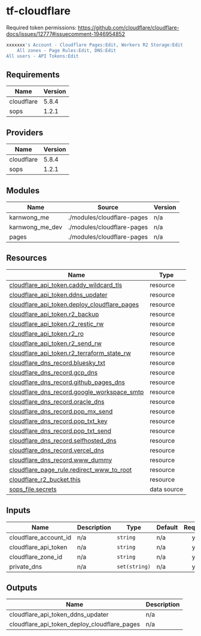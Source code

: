 # tf-cloudflare

Required token permissions: <https://github.com/cloudflare/cloudflare-docs/issues/12777#issuecomment-1946954852>

```bash
xxxxxxx's Account - Cloudflare Pages:Edit, Workers R2 Storage:Edit
    All zones - Page Rules:Edit, DNS:Edit
All users - API Tokens:Edit
```

<!-- BEGIN_TF_DOCS -->
## Requirements

| Name | Version |
|------|---------|
| cloudflare | 5.8.4 |
| sops | 1.2.1 |

## Providers

| Name | Version |
|------|---------|
| cloudflare | 5.8.4 |
| sops | 1.2.1 |

## Modules

| Name | Source | Version |
|------|--------|---------|
| karnwong\_me | ./modules/cloudflare-pages | n/a |
| karnwong\_me\_dev | ./modules/cloudflare-pages | n/a |
| pages | ./modules/cloudflare-pages | n/a |

## Resources

| Name | Type |
|------|------|
| [cloudflare_api_token.caddy_wildcard_tls](https://registry.terraform.io/providers/cloudflare/cloudflare/5.8.4/docs/resources/api_token) | resource |
| [cloudflare_api_token.ddns_updater](https://registry.terraform.io/providers/cloudflare/cloudflare/5.8.4/docs/resources/api_token) | resource |
| [cloudflare_api_token.deploy_cloudflare_pages](https://registry.terraform.io/providers/cloudflare/cloudflare/5.8.4/docs/resources/api_token) | resource |
| [cloudflare_api_token.r2_backup](https://registry.terraform.io/providers/cloudflare/cloudflare/5.8.4/docs/resources/api_token) | resource |
| [cloudflare_api_token.r2_restic_rw](https://registry.terraform.io/providers/cloudflare/cloudflare/5.8.4/docs/resources/api_token) | resource |
| [cloudflare_api_token.r2_ro](https://registry.terraform.io/providers/cloudflare/cloudflare/5.8.4/docs/resources/api_token) | resource |
| [cloudflare_api_token.r2_send_rw](https://registry.terraform.io/providers/cloudflare/cloudflare/5.8.4/docs/resources/api_token) | resource |
| [cloudflare_api_token.r2_terraform_state_rw](https://registry.terraform.io/providers/cloudflare/cloudflare/5.8.4/docs/resources/api_token) | resource |
| [cloudflare_dns_record.bluesky_txt](https://registry.terraform.io/providers/cloudflare/cloudflare/5.8.4/docs/resources/dns_record) | resource |
| [cloudflare_dns_record.gcp_dns](https://registry.terraform.io/providers/cloudflare/cloudflare/5.8.4/docs/resources/dns_record) | resource |
| [cloudflare_dns_record.github_pages_dns](https://registry.terraform.io/providers/cloudflare/cloudflare/5.8.4/docs/resources/dns_record) | resource |
| [cloudflare_dns_record.google_workspace_smtp](https://registry.terraform.io/providers/cloudflare/cloudflare/5.8.4/docs/resources/dns_record) | resource |
| [cloudflare_dns_record.oracle_dns](https://registry.terraform.io/providers/cloudflare/cloudflare/5.8.4/docs/resources/dns_record) | resource |
| [cloudflare_dns_record.pop_mx_send](https://registry.terraform.io/providers/cloudflare/cloudflare/5.8.4/docs/resources/dns_record) | resource |
| [cloudflare_dns_record.pop_txt_key](https://registry.terraform.io/providers/cloudflare/cloudflare/5.8.4/docs/resources/dns_record) | resource |
| [cloudflare_dns_record.pop_txt_send](https://registry.terraform.io/providers/cloudflare/cloudflare/5.8.4/docs/resources/dns_record) | resource |
| [cloudflare_dns_record.selfhosted_dns](https://registry.terraform.io/providers/cloudflare/cloudflare/5.8.4/docs/resources/dns_record) | resource |
| [cloudflare_dns_record.vercel_dns](https://registry.terraform.io/providers/cloudflare/cloudflare/5.8.4/docs/resources/dns_record) | resource |
| [cloudflare_dns_record.www_dummy](https://registry.terraform.io/providers/cloudflare/cloudflare/5.8.4/docs/resources/dns_record) | resource |
| [cloudflare_page_rule.redirect_www_to_root](https://registry.terraform.io/providers/cloudflare/cloudflare/5.8.4/docs/resources/page_rule) | resource |
| [cloudflare_r2_bucket.this](https://registry.terraform.io/providers/cloudflare/cloudflare/5.8.4/docs/resources/r2_bucket) | resource |
| [sops_file.secrets](https://registry.terraform.io/providers/carlpett/sops/1.2.1/docs/data-sources/file) | data source |

## Inputs

| Name | Description | Type | Default | Required |
|------|-------------|------|---------|:--------:|
| cloudflare\_account\_id | n/a | `string` | n/a | yes |
| cloudflare\_api\_token | n/a | `string` | n/a | yes |
| cloudflare\_zone\_id | n/a | `string` | n/a | yes |
| private\_dns | n/a | `set(string)` | n/a | yes |

## Outputs

| Name | Description |
|------|-------------|
| cloudflare\_api\_token\_ddns\_updater | n/a |
| cloudflare\_api\_token\_deploy\_cloudflare\_pages | n/a |
<!-- END_TF_DOCS -->
